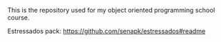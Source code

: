 This is the repository used for my object oriented programming school course.

Estressados pack: https://github.com/senapk/estressados#readme